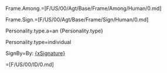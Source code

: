 Frame.Among.=[F/US/00/Agt/Base/Frame/Among/Human/0.md]

Frame.Sign.=[F/US/00/Agt/Base/Frame/Sign/Human/0.md]

Personality.type.a=an {Personality.type}

Personality.type=individual

SignBy=By: <u>{xSignature}</u>

=[F/US/00/ID/0.md]
